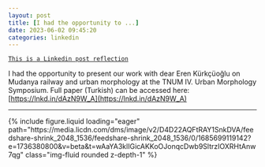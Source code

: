 ```yaml
---
layout: post
title: [I had the opportunity to ...]
date: 2023-06-02 09:45:20
categories: linkedin
---
```


[`This is a Linkedin post reflection`](https://www.linkedin.com/feed/update/urn:li:activity:7070334563129921536)

I had the opportunity to present our work with dear Eren Kürkçüoğlu on Mudanya railway and urban morphology at the TNUM IV. Urban Morphology Symposium. Full paper (Turkish) can be accessed here: [https://lnkd.in/dAzN9W_A](https://lnkd.in/dAzN9W_A)

<hr>
<div class="row mt-3">

<div class="col-sm mt-3 mt-md-0">{% include figure.liquid loading="eager" path="https://media.licdn.com/dms/image/v2/D4D22AQFtRAY1SnkDVA/feedshare-shrink_2048_1536/feedshare-shrink_2048_1536/0/1685699119142?e=1736380800&v=beta&t=wAaYA3klIGicAKKoOJonqcDwb9SltrzIOXRHtAnw7qg" class="img-fluid rounded z-depth-1" %}</div>

</div>
